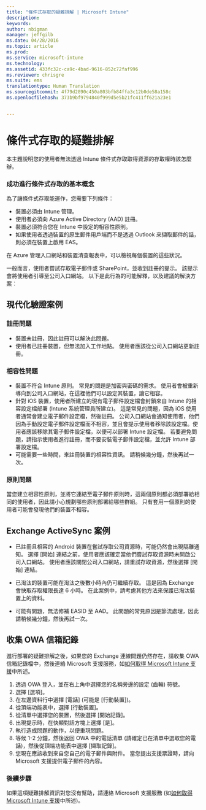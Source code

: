 ```yaml
---
title: "條件式存取的疑難排解 | Microsoft Intune"
description: 
keywords: 
author: nbigman
manager: jeffgilb
ms.date: 04/28/2016
ms.topic: article
ms.prod: 
ms.service: microsoft-intune
ms.technology: 
ms.assetid: 433fc32c-ca9c-4bad-9616-852c72faf996
ms.reviewer: chrisgre
ms.suite: ems
translationtype: Human Translation
ms.sourcegitcommit: 4f79d2890c450a803bfb84ffa3c12b0de58a158c
ms.openlocfilehash: 373b9bf9794840f999d5e5b21fc411ff621a23e1


---
```


# 條件式存取的疑難排解

本主題說明您的使用者無法透過 Intune 條件式存取取得資源的存取權時該怎麼辦。 

### 成功進行條件式存取的基本概念

為了讓條件式存取能運作，您需要下列條件︰

-   裝置必須由 Intune 管理。
-   使用者必須向 Azure Active Directory (AAD) 註冊。
-   裝置必須符合您在 Intune 中設定的相容性原則。 
-   如果使用者透過裝置的原生郵件用戶端而不是透過 Outlook 來擷取郵件的話，則必須在裝置上啟用 EAS。

在 Azure 管理入口網站和裝置清查報表中，可以檢視每個裝置的這些狀況。





一般而言，使用者嘗試存取電子郵件或 SharePoint，並收到註冊的提示。 該提示會將使用者引導至公司入口網站。 以下是此行為的可能解釋，以及建議的解決方案︰

## 現代化驗證案例

### 註冊問題

 -  裝置未註冊，因此註冊可以解決此問題。
 -  使用者已註冊裝置，但無法加入工作地點。 使用者應該從公司入口網站更新註冊。 
 
### 相容性問題

 -  裝置不符合 Intune 原則。 常見的問題是加密與密碼的需求。 使用者會被重新導向到公司入口網站，在這裡他們可以設定其裝置，讓它相容。
 -  針對 iOS 裝置，使用者所建立的現有電子郵件設定檔會封鎖來自 Intune 的相容設定檔部署 (Intune 系統管理員所建立)。 這是常見的問題，因為 iOS 使用者通常會建立電子郵件設定檔，然後註冊。 公司入口網站會通知使用者，他們因為手動設定電子郵件設定檔而不相容，並且會提示使用者移除該設定檔。使用者應該移除其電子郵件設定檔，以便可以部署 Intune 設定檔。 若要避免問題，請指示使用者進行註冊，而不要安裝電子郵件設定檔，並允許 Intune 部署設定檔。  
 -  可能需要一些時間，來註冊裝置的相容性資訊。 請稍候幾分鐘，然後再試一次。

### 原則問題

當您建立相容性原則，並將它連結至電子郵件原則時，這兩個原則都必須部署給相同的使用者，因此請小心規劃哪些原則部署給哪些群組。 只有套用一個原則的使用者可能會發現他們的裝置不相容。


## Exchange ActiveSync 案例


- 已註冊且相容的 Android 裝置在嘗試存取公司資源時，可能仍然會出現隔離通知。 選擇 [開始] 連結之前，使用者應該確定當他們嘗試存取資源時未開啟公司入口網站。 使用者應該關閉公司入口網站，請重試存取資源，然後選擇 [開始] 連結。

- 已淘汰的裝置可能在淘汰之後數小時內仍可繼續存取。 這是因為 Exchange 會快取存取權限長達 6 小時。 在此案例中，請考慮其他方法來保護已淘汰裝置上的資料。
- 可能有問題，無法修補 EASID 至 AAD。 此問題的常見原因是節流處理，因此請稍候幾分鐘，然後再試一次。 

## 收集 OWA 信箱記錄

進行部署的疑難排解之後，如果您的 Exchange 連線問題仍然存在，請收集 OWA 信箱記錄檔中，然後連絡 Microsoft 支援服務，如[如何取得 Microsoft Intune 支援](how-to-get-support-for-microsoft-intune.md)中所述。

1. 透過 OWA 登入，並在右上角中選擇您的名稱旁邊的設定 (齒輪) 符號。 
2. 選擇 [選項]。
3. 在左邊資料行中選擇 [電話] (可能是 [行動裝置])。
4. 從頂端功能表中，選擇 [行動裝置]。 
5. 從清單中選擇您的裝置，然後選擇 [開始記錄]。 
6. 出現提示時，在快顯對話方塊上選擇 [是]。 
7. 執行造成問題的動作，以便重現問題。 
8. 等候 1-2 分鐘，然後返回 OWA 中的電話清單 (請確定已在清單中選取您的電話)，然後從頂端功能表中選擇 [擷取記錄]。 
9. 您現在應該收到來自您自己的電子郵件與附件。 當您提出支援票證時，請向 Microsoft 支援提供電子郵件的內容。


### 後續步驟
如果這項疑難排解資訊對您沒有幫助，請連絡 Microsoft 支援服務 (如[如何取得 Microsoft Intune 支援](how-to-get-support-for-microsoft-intune.md)中所述)。



<!--HONumber=Jun16_HO4-->


